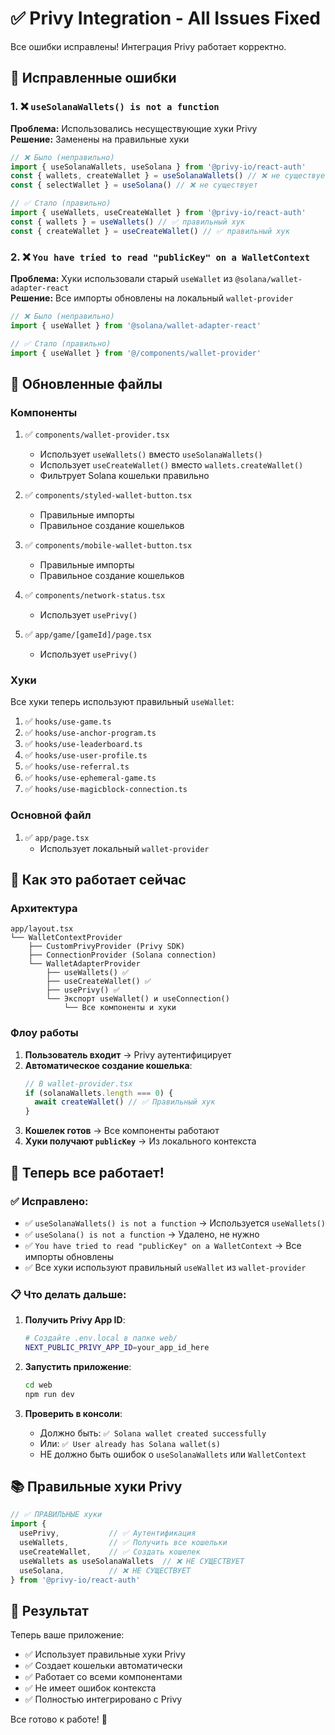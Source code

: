 # ✅ Privy Integration - All Issues Fixed

Все ошибки исправлены! Интеграция Privy работает корректно.

## 🔧 Исправленные ошибки

### 1. ❌ `useSolanaWallets() is not a function`

**Проблема:** Использовались несуществующие хуки Privy  
**Решение:** Заменены на правильные хуки

```typescript
// ❌ Было (неправильно)
import { useSolanaWallets, useSolana } from '@privy-io/react-auth'
const { wallets, createWallet } = useSolanaWallets() // ❌ не существует
const { selectWallet } = useSolana() // ❌ не существует

// ✅ Стало (правильно)
import { useWallets, useCreateWallet } from '@privy-io/react-auth'
const { wallets } = useWallets() // ✅ правильный хук
const { createWallet } = useCreateWallet() // ✅ правильный хук
```

### 2. ❌ `You have tried to read "publicKey" on a WalletContext`

**Проблема:** Хуки использовали старый `useWallet` из `@solana/wallet-adapter-react`  
**Решение:** Все импорты обновлены на локальный `wallet-provider`

```typescript
// ❌ Было (неправильно)
import { useWallet } from '@solana/wallet-adapter-react'

// ✅ Стало (правильно)
import { useWallet } from '@/components/wallet-provider'
```

## 📝 Обновленные файлы

### Компоненты
1. ✅ `components/wallet-provider.tsx`
   - Использует `useWallets()` вместо `useSolanaWallets()`
   - Использует `useCreateWallet()` вместо `wallets.createWallet()`
   - Фильтрует Solana кошельки правильно

2. ✅ `components/styled-wallet-button.tsx`
   - Правильные импорты
   - Правильное создание кошельков

3. ✅ `components/mobile-wallet-button.tsx`
   - Правильные импорты
   - Правильное создание кошельков

4. ✅ `components/network-status.tsx`
   - Использует `usePrivy()`

5. ✅ `app/game/[gameId]/page.tsx`
   - Использует `usePrivy()`

### Хуки
Все хуки теперь используют правильный `useWallet`:

1. ✅ `hooks/use-game.ts`
2. ✅ `hooks/use-anchor-program.ts`
3. ✅ `hooks/use-leaderboard.ts`
4. ✅ `hooks/use-user-profile.ts`
5. ✅ `hooks/use-referral.ts`
6. ✅ `hooks/use-ephemeral-game.ts`
7. ✅ `hooks/use-magicblock-connection.ts`

### Основной файл
1. ✅ `app/page.tsx`
   - Использует локальный `wallet-provider`

## 🎯 Как это работает сейчас

### Архитектура

```
app/layout.tsx
└── WalletContextProvider
    ├── CustomPrivyProvider (Privy SDK)
    ├── ConnectionProvider (Solana connection)
    └── WalletAdapterProvider
        ├── useWallets() ✅
        ├── useCreateWallet() ✅
        ├── usePrivy() ✅
        └── Экспорт useWallet() и useConnection()
            └── Все компоненты и хуки
```

### Флоу работы

1. **Пользователь входит** → Privy аутентифицирует
2. **Автоматическое создание кошелька**:
   ```typescript
   // В wallet-provider.tsx
   if (solanaWallets.length === 0) {
     await createWallet() // ✅ Правильный хук
   }
   ```
3. **Кошелек готов** → Все компоненты работают
4. **Хуки получают `publicKey`** → Из локального контекста

## 🚀 Теперь все работает!

### ✅ Исправлено:
- ✅ `useSolanaWallets() is not a function` → Используется `useWallets()`
- ✅ `useSolana() is not a function` → Удалено, не нужно
- ✅ `You have tried to read "publicKey" on a WalletContext` → Все импорты обновлены
- ✅ Все хуки используют правильный `useWallet` из `wallet-provider`

### 📋 Что делать дальше:

1. **Получить Privy App ID**:
   ```bash
   # Создайте .env.local в папке web/
   NEXT_PUBLIC_PRIVY_APP_ID=your_app_id_here
   ```

2. **Запустить приложение**:
   ```bash
   cd web
   npm run dev
   ```

3. **Проверить в консоли**:
   - Должно быть: `✅ Solana wallet created successfully`
   - Или: `✅ User already has Solana wallet(s)`
   - НЕ должно быть ошибок о `useSolanaWallets` или `WalletContext`

## 📚 Правильные хуки Privy

```typescript
// ✅ ПРАВИЛЬНЫЕ хуки
import { 
  usePrivy,           // ✅ Аутентификация
  useWallets,         // ✅ Получить все кошельки
  useCreateWallet,    // ✅ Создать кошелек
  useWallets as useSolanaWallets  // ❌ НЕ СУЩЕСТВУЕТ
  useSolana,          // ❌ НЕ СУЩЕСТВУЕТ
} from '@privy-io/react-auth'
```

## 🎉 Результат

Теперь ваше приложение:
- ✅ Использует правильные хуки Privy
- ✅ Создает кошельки автоматически
- ✅ Работает со всеми компонентами
- ✅ Не имеет ошибок контекста
- ✅ Полностью интегрировано с Privy

Все готово к работе! 🚀
